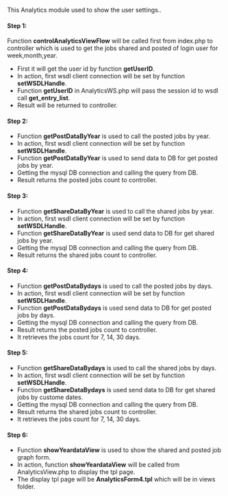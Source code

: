 This Analytics module used to show the user settings..

#### Step 1:

Function **controlAnalyticsViewFlow** will be called first from index.php to controller which is used to get the jobs shared and posted of login user for week,month,year.

- First it will get the user id by function **getUserID**.
- In action, first wsdl client connection will be set by function **setWSDLHandle**.
- Function **getUserID** in AnalyticsWS.php will pass the session id to wsdl call **get_entry_list**.
- Result will be returned to controller.

#### Step 2:

- Function **getPostDataByYear** is used to call the posted jobs by year.
- In action, first wsdl client connection will be set by function **setWSDLHandle**.
- Function **getPostDataByYear** is used to send data to DB for get posted jobs by year.
- Getting the mysql DB connection and calling the query from DB.
- Result returns the posted jobs count to controller.

#### Step 3:

- Function **getShareDataByYear** is used to call the shared jobs by year.
- In action, first wsdl client connection will be set by function **setWSDLHandle**.
- Function **getShareDataByYear** is used send data to DB for get shared jobs by year.
- Getting the mysql DB connection and calling the query from DB.
- Result returns the shared jobs count to controller.

#### Step 4:

- Function **getPostDataBydays** is used to call the posted jobs by days.
- In action, first wsdl client connection will be set by function **setWSDLHandle**.
- Function **getPostDataBydays** is used send data to DB for get posted jobs by days.
- Getting the mysql DB connection and calling the query from DB.
- Result returns the posted jobs count to controller.
- It retrieves the jobs count for 7, 14, 30 days.

#### Step 5:

- Function **getShareDataBydays** is used to call the shared jobs by days.
- In action, first wsdl client connection will be set by function **setWSDLHandle**.
- Function **getShareDataBydays** is used send data to DB for get shared jobs by custome dates.
- Getting the mysql DB connection and calling the query from DB.
- Result returns the shared jobs count to controller.
- It retrieves the jobs count for 7, 14, 30 days.

#### Step 6:

- Function **showYeardataView** is used to show the shared and posted job graph form.
- In action, function **showYeardataView** will be called from AnalyticsView.php to display the tpl page.
- The display tpl page will be **AnalyticsForm4.tpl** which will be in views folder.





